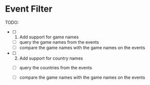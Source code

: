 # Event Filter
TODO: 
- [ ] 1. Add support for game names
  - [ ] query the game names from the events
  - [ ] compare the game names with the game names on the events

- [ ] 2. Add support for country names
  - [ ] query the countries from the events
  - [ ] compare the game names with the game names on the events
  